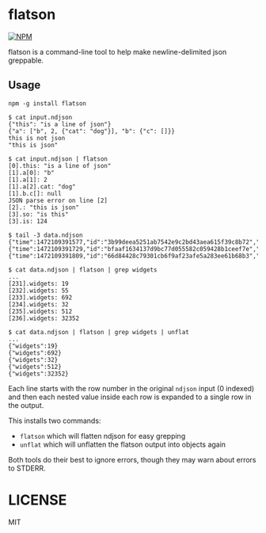 # flatson

[![NPM](https://nodei.co/npm/flatson.png)](https://nodei.co/npm/flatson/)

flatson is a command-line tool to help make newline-delimited json greppable.

## Usage

`npm -g install flatson`

```
$ cat input.ndjson 
{"this": "is a line of json"}
{"a": ["b", 2, {"cat": "dog"}], "b": {"c": []}}
this is not json
"this is json"

$ cat input.ndjson | flatson
[0].this: "is a line of json"
[1].a[0]: "b"
[1].a[1]: 2
[1].a[2].cat: "dog"
[1].b.c[]: null
JSON parse error on line [2]
[2].: "this is json"
[3].so: "is this"
[3].is: 124

$ tail -3 data.ndjson
{"time":1472109391577,"id":"3b99deea5251ab7542e9c2bd43aea615f39c8b72","widgets":32}
{"time":1472109391729,"id":"bfaaf1634137d9bc77d055582c059428b1ceef7e","widgets":512}
{"time":1472109391809,"id":"66d84428c79301cb6f9af23afe5a283ee61b68b3","widgets":32352}

$ cat data.ndjson | flatson | grep widgets
...
[231].widgets: 19
[232].widgets: 55
[233].widgets: 692
[234].widgets: 32
[235].widgets: 512
[236].widgets: 32352

$ cat data.ndjson | flatson | grep widgets | unflat
...
{"widgets":19}
{"widgets":692}
{"widgets":32}
{"widgets":512}
{"widgets":32352}
```

Each line starts with the row number in the original `ndjson` input (0 indexed) and then each nested value inside each row is expanded to a single row in the output.

This installs two commands:
* `flatson` which will flatten ndjson for easy grepping
* `unflat` which will unflatten the flatson output into objects again

Both tools do their best to ignore errors, though they may warn about errors to STDERR.

# LICENSE

MIT